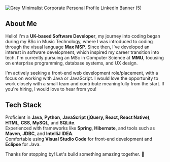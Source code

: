 ![Grey Minimalist Corporate Personal Profile LinkedIn Banner (5)](https://github.com/user-attachments/assets/2cf1a257-71c0-4c4f-9a34-3ed70494e596)

## About Me
Hello! I'm a **UK-based Software Developer**, my journey into coding began during my BSc in Music Technology, where I was introduced to coding through the visual language **Max MSP**. Since then, I've developed an interest in software development, which inspired my career transition into tech. I'm currently pursuing an MSc in Computer Science at **MMU**, focusing on enterprise programming, database systems, and UX design.

I'm actively seeking a front-end web development role/placement, with a focus on working with Java or JavaScript. I would love the opportunity to work closely with a small team and contribute meaningfully from the start. If you're hiring, I would love to hear from you!

## Tech Stack
  Proficient in **Java**, **Python**, **JavaScript (jQuery, React, React Native)**, **HTML**, **CSS**, **MySQL**, and **SQLite**.  
  Experienced with frameworks like **Spring**, **Hibernate**, and tools such as **Maven**, **JDBC**, and **IntelliJ IDEA**.  
  Comfortable using **Visual Studio Code** for front-end development and **Eclipse** for Java.
  
Thanks for stopping by! Let's build something amazing together. 🚀

<!---
AmritSingh-Dev/AmritSingh-Dev is a ✨ special ✨ repository because its `README.md` (this file) appears on your GitHub profile.
You can click the Preview link to take a look at your changes.
--->


